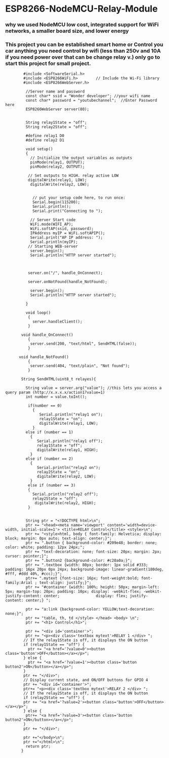 # ESP8266-NodeMCU-Relay-Module
### why we used NodeMCU low cost, integrated support for WiFi networks, a smaller board size, and lower energy
### This project you can be established smart home or Control you car anything you need control by wifi (less than 250v and 10A if you need power over that can be change relay v.) only go to start this project for small project.

            #include <SoftwareSerial.h>
            #include <ESP8266WiFi.h>        // Include the Wi-Fi library
            #include <ESP8266WebServer.h>
            
             //Server name and password
             const char* ssid = "Wonder developer"; //your wifi name
             const char* password = "youtubechannel";  //Enter Password here
             ESP8266WebServer server(80);


             String relay1State = "off";
             String relay2State = "off";

             #define relay1 D0
             #define relay2 D1
             
             void setup() 
             {
               // Initialize the output variables as outputs
               pinMode(relay1, OUTPUT);
               pinMode(relay2, OUTPUT);

              // Set outputs to HIGH. relay active LOW
              digitalWrite(relay1, LOW);
               digitalWrite(relay2, LOW);

  
                // put your setup code here, to run once:
                Serial.begin(115200);  
                Serial.println();
                Serial.print("Connecting to ");

               // Server Start code
               WiFi.mode(WIFI_AP);
               WiFi.softAP(ssid, password);
               IPAddress myIP = WiFi.softAPIP();
               Serial.print("AP IP address: ");
               Serial.println(myIP);
              // Starting WEB-server
               server.begin();
               Serial.println("HTTP server started");



              server.on("/", handle_OnConnect);

              server.onNotFound(handle_NotFound);

               server.begin();
               Serial.println("HTTP server started");
 
             }

             void loop()
              {
                server.handleClient();
              }
              
           void handle_OnConnect() 
              {
               server.send(200, "text/html", SendHTML(false)); 
              }

          void handle_NotFound()
              {
               server.send(404, "text/plain", "Not found");
              }

           String SendHTML(uint8_t relayes){

             String value = server.arg("value"); //this lets you access a query param (http://x.x.x.x/action1?value=1)
             int number = value.toInt();

              if(number == 0) 
                {
                   Serial.println("relay1 on");
                   relay1State = "on";
                   digitalWrite(relay1, LOW);
                }
             else if (number == 1)
               {
                  Serial.println("relay1 off");
                  relay1State = "off";
                  digitalWrite(relay1, HIGH);
               }
             else if (number == 2) 
               {
                  Serial.println("relay2 on");
                  relay2State = "on";
                  digitalWrite(relay2, LOW);
               }
              else if (number == 3)
              {
                Serial.println("relay2 off");
                relay2State = "off";
                 digitalWrite(relay2, HIGH);
              }


             String ptr = "<!DOCTYPE html>\n";
             ptr += "<head><meta name='viewport' content='width=device-width, initial-scale=1'> <title>RELAY Control</title> <style>\n";
             ptr += "<style>html, body { font-family: Helvetica; display: block; margin: 0px auto; text-align: center;}";
             ptr += ".button { background-color: #209e48; border: none; color: white; padding: 12px 24px;";
             ptr += "text-decoration: none; font-size: 20px; margin: 2px; cursor: pointer;}";
             ptr += ".button2 {background-color: #c20a0a;}";
             ptr += ".textbox {width: 80px; border: 1px solid #333; padding: 16px 20px 0px 24px; background-image: linear-gradient(180deg, #fff, #ddd 40%, #ccc);}";
             ptr+= ".mytext {font-size: 16px; font-weight:bold; font-family:Arial ; text-align: justify;}";
             ptr += "#container {width: 100%; height: 50px; margin-left: 5px; margin-top: 20px; padding: 10px; display: -webkit-flex; -webkit-justify-content: center;                display: flex; justify-content: center;} ";

             ptr += "a:link {background-color: YELLOW;text-decoration: none;}";
             ptr += "table, th, td </style> </head> <body> \n";
             ptr += "<h1> Control</h1>";
      
             ptr += "<div id='container'>";
             ptr += "<p><div class='textbox mytext'>RELAY 1 </div> ";
            // If the relay1State is off, it displays the ON button
            if (relay1State == "off") {
              ptr += "<a href='?value=0'><button class='button'>OFF</button></a></p>";
            } else {
              ptr += "<a href='?value=1'><button class='button button2'>ON</button></a></p>";
            }
            ptr += "</div>";
            // Display current state, and ON/OFF buttons for GPIO 4
            ptr += "<div id='container'>";
            ptr+= "<p><div class='textbox mytext'>RELAY 2 </div> ";
            // If the relay2State is off, it displays the ON button
            if (relay2State == "off") {
            ptr += "<a href='?value=2'><button class='button'>OFF</button></a></p>";
            } else {
             ptr+= "<a href='?value=3'><button class='button button2'>ON</button></a></p>";
            }
            ptr += "</div>";
 
            ptr +="</body>\n";
            ptr +="</html>\n";
             return ptr;
           }




